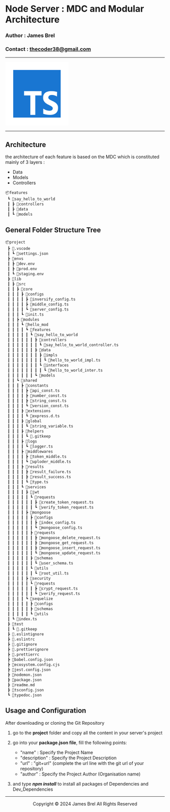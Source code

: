 # Node Server : MDC and Modular Architecture

### Author : James Brel

### Contact : thecoder38@gmail.com 
---

<img src="img/typescript.png" alt="logo" width="200" height="200">

---

## Architecture 
   the architecture of each feature is based on the MDC which is constituted mainly of 3 layers :
   - Data
   - Models
   - Controllers  
```
📦features
 ┗ 📂say_hello_to_world
 ┃ ┣ 📂controllers
 ┃ ┣ 📂data
 ┃ ┗ 📂models
```  

## General Folder Structure Tree 
```
📦project
 ┣ 📂.vscode
 ┃ ┗ 📜settings.json
 ┣ 📂envs
 ┃ ┣ 📜dev.env
 ┃ ┣ 📜prod.env
 ┃ ┗ 📜staging.env
 ┣ 📂lib
 ┃ ┣ 📂src
 ┃ ┃ ┣ 📂core
 ┃ ┃ ┃ ┣ 📂configs
 ┃ ┃ ┃ ┃ ┣ 📜inversify_config.ts
 ┃ ┃ ┃ ┃ ┣ 📜middle_config.ts
 ┃ ┃ ┃ ┃ ┗ 📜server_config.ts
 ┃ ┃ ┃ ┗ 📜init.ts
 ┃ ┃ ┣ 📂modules
 ┃ ┃ ┃ ┗ 📂hello_mod
 ┃ ┃ ┃ ┃ ┗ 📂features
 ┃ ┃ ┃ ┃ ┃ ┗ 📂say_hello_to_world
 ┃ ┃ ┃ ┃ ┃ ┃ ┣ 📂controllers
 ┃ ┃ ┃ ┃ ┃ ┃ ┃ ┗ 📜say_hello_to_world_controller.ts
 ┃ ┃ ┃ ┃ ┃ ┃ ┣ 📂data
 ┃ ┃ ┃ ┃ ┃ ┃ ┃ ┣ 📂impls
 ┃ ┃ ┃ ┃ ┃ ┃ ┃ ┃ ┗ 📜hello_to_world_impl.ts
 ┃ ┃ ┃ ┃ ┃ ┃ ┃ ┗ 📂interfaces
 ┃ ┃ ┃ ┃ ┃ ┃ ┃ ┃ ┗ 📜hello_to_world_inter.ts
 ┃ ┃ ┃ ┃ ┃ ┃ ┗ 📂models
 ┃ ┃ ┗ 📂shared
 ┃ ┃ ┃ ┣ 📂constants
 ┃ ┃ ┃ ┃ ┣ 📜api_const.ts
 ┃ ┃ ┃ ┃ ┣ 📜number_const.ts
 ┃ ┃ ┃ ┃ ┣ 📜string_const.ts
 ┃ ┃ ┃ ┃ ┗ 📜version_const.ts
 ┃ ┃ ┃ ┣ 📂extensions
 ┃ ┃ ┃ ┃ ┗ 📜express.d.ts
 ┃ ┃ ┃ ┣ 📂global
 ┃ ┃ ┃ ┃ ┗ 📜string_variable.ts
 ┃ ┃ ┃ ┣ 📂helpers
 ┃ ┃ ┃ ┃ ┗ 📜.gitkeep
 ┃ ┃ ┃ ┣ 📂logs
 ┃ ┃ ┃ ┃ ┗ 📜logger.ts
 ┃ ┃ ┃ ┣ 📂middlewares
 ┃ ┃ ┃ ┃ ┣ 📜token_middle.ts
 ┃ ┃ ┃ ┃ ┗ 📜uploder_middle.ts
 ┃ ┃ ┃ ┣ 📂results
 ┃ ┃ ┃ ┃ ┣ 📜result_failure.ts
 ┃ ┃ ┃ ┃ ┣ 📜result_success.ts
 ┃ ┃ ┃ ┃ ┗ 📜type.ts
 ┃ ┃ ┃ ┗ 📂services
 ┃ ┃ ┃ ┃ ┣ 📂jwt
 ┃ ┃ ┃ ┃ ┃ ┗ 📂requests
 ┃ ┃ ┃ ┃ ┃ ┃ ┣ 📜create_token_request.ts
 ┃ ┃ ┃ ┃ ┃ ┃ ┗ 📜verify_token_request.ts
 ┃ ┃ ┃ ┃ ┣ 📂mongoose
 ┃ ┃ ┃ ┃ ┃ ┣ 📂configs
 ┃ ┃ ┃ ┃ ┃ ┃ ┣ 📜index_config.ts
 ┃ ┃ ┃ ┃ ┃ ┃ ┗ 📜mongoose_config.ts
 ┃ ┃ ┃ ┃ ┃ ┣ 📂requests
 ┃ ┃ ┃ ┃ ┃ ┃ ┣ 📜mongoose_delete_request.ts
 ┃ ┃ ┃ ┃ ┃ ┃ ┣ 📜mongoose_get_request.ts
 ┃ ┃ ┃ ┃ ┃ ┃ ┣ 📜mongoose_insert_request.ts
 ┃ ┃ ┃ ┃ ┃ ┃ ┗ 📜mongoose_update_request.ts
 ┃ ┃ ┃ ┃ ┃ ┣ 📂schemas
 ┃ ┃ ┃ ┃ ┃ ┃ ┗ 📜user_schema.ts
 ┃ ┃ ┃ ┃ ┃ ┗ 📂utils
 ┃ ┃ ┃ ┃ ┃ ┃ ┗ 📜root_util.ts
 ┃ ┃ ┃ ┃ ┣ 📂security
 ┃ ┃ ┃ ┃ ┃ ┗ 📂requests
 ┃ ┃ ┃ ┃ ┃ ┃ ┣ 📜crypt_request.ts
 ┃ ┃ ┃ ┃ ┃ ┃ ┗ 📜verify_request.ts
 ┃ ┃ ┃ ┃ ┗ 📂sequelize
 ┃ ┃ ┃ ┃ ┃ ┣ 📂configs
 ┃ ┃ ┃ ┃ ┃ ┣ 📂schemas
 ┃ ┃ ┃ ┃ ┃ ┗ 📂utils
 ┃ ┗ 📜index.ts
 ┣ 📂test
 ┃ ┗ 📜.gitkeep
 ┣ 📜.eslintignore
 ┣ 📜.eslintrc
 ┣ 📜.gitignore
 ┣ 📜.prettierignore
 ┣ 📜.prettierrc
 ┣ 📜babel.config.json
 ┣ 📜ecosystem.config.cjs
 ┣ 📜jest.config.json
 ┣ 📜nodemon.json
 ┣ 📜package.json
 ┣ 📜readme.md
 ┣ 📜tsconfig.json
 ┗ 📜typedoc.json
```

## Usage and Configuration

After downloading or cloning the Git Repository

  1. go to the **project** folder and copy all the content in your server's project
   
  2. go into your **package.json file**, fill the following points:
   
     - "name" : Specify the Project Name
     - "description" : Specify the Project Description
     - "url" : "git+url" (complete the url line with the git url of your repository)
     - "author" : Specify the Project Author (Organisation name)
  
  3. and type ***npm install*** to install all packages of Dependencies and Dev_Dependencies 

---
<p style="text-align: center"> Copyright &copy; 2024 James Brel All Rights Reserved</p>
